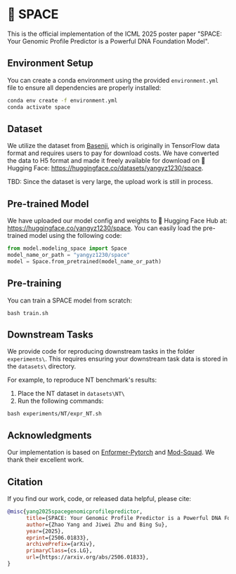 # 🧬 SPACE 

This is the official implementation of the ICML 2025 poster paper "SPACE: Your Genomic Profile Predictor is a Powerful DNA Foundation Model".

## Environment Setup

You can create a conda environment using the provided `environment.yml` file to ensure all dependencies are properly installed:

```bash
conda env create -f environment.yml
conda activate space
```

## Dataset
We utilize the dataset from [Basenji](https://console.cloud.google.com/storage/browser/basenji_barnyard), which is originally in TensorFlow data format and requires users to pay for download costs. We have converted the data to H5 format and made it freely available for download on 🤗 Hugging Face: https://huggingface.co/datasets/yangyz1230/space.

TBD: Since the dataset is very large, the upload work is still in process.

## Pre-trained Model
We have uploaded our model config and weights to 🤗 Hugging Face Hub at: https://huggingface.co/yangyz1230/space.
You can easily load the pre-trained model using the following code:
```python
from model.modeling_space import Space
model_name_or_path = "yangyz1230/space"
model = Space.from_pretrained(model_name_or_path)
```

## Pre-training

You can train a SPACE model from scratch:
```
bash train.sh
```

## Downstream Tasks

We provide code for reproducing downstream tasks in the folder `experiments\`. This requires ensuring your downstream task data is stored in the `datasets\` directory.

For example, to reproduce NT benchmark's results:

1. Place the NT dataset in `datasets\NT\`
2. Run the following commands:
```
bash experiments/NT/expr_NT.sh
```

## Acknowledgments

Our implementation is based on [Enformer-Pytorch](https://github.com/lucidrains/enformer-pytorch) and [Mod-Squad](https://github.com/UMass-Embodied-AGI/Mod-Squad). We thank their excellent work.

## Citation

If you find our work, code, or released data helpful, please cite:

```bibtex
@misc{yang2025spacegenomicprofilepredictor,
      title={SPACE: Your Genomic Profile Predictor is a Powerful DNA Foundation Model}, 
      author={Zhao Yang and Jiwei Zhu and Bing Su},
      year={2025},
      eprint={2506.01833},
      archivePrefix={arXiv},
      primaryClass={cs.LG},
      url={https://arxiv.org/abs/2506.01833}, 
}
